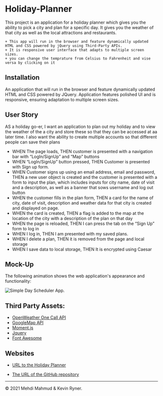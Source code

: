 # Holiday-Planner
This project is an application for a holiday planner which gives you the ability to pick a city and plan for a specific day. It gives you the weather of that city as well as the local attractions and restaurants.


```
+ This app will run in the browser and feature dynamically updated HTML and CSS powered by jQuery using Third-Party APIs.
+ It is responsive user interface that adapts to multiple screen sizes.
+ you can change the temprature from Celsius to Fahrenheit and vise versa by clicking on it
```

## Installation

An application that will run in the browser and feature dynamically updated HTML and CSS powered by JQuery. Application features polished UI and is responsive, ensuring adaptation to multiple screen sizes.


## User Story

AS a holiday go-er, I want an application to plan out my holiday and to view the weather of the a city and store these so that they can be accessed at aa later time. I also want the ability to create multiple accounts so that different people can save their plans

* WHEN The page loads, THEN customer is presented with a navigation bar with “LogIn/SignUp” and “Map” buttons
* WHEN “LogIn/SignUp” button pressed, THEN Customer is presented with Sign up form.
* WHEN Customer signs up using an email address, email and password, THEN a new user object is created and the customer is presented with a form to input the plan, which includes inputs for city name, date of visit and a description, as well as a banner that sows username and log out button
* WHEN the customer fills in the plan form, THEN a card for the name of city, date of visit, description and weather data for that city is created and displayed on page. 
* WHEN the card is created, THEN a flag is added to the map at the location of the city with a description of the plan on that day
* WHEN the page is reloaded, THEN I can press the tab on the “Sign Up” form to log in
* WHEN I log in, THEN I am presented with my saved plans.
* WHEN I delete a plan, THEN it is removed from the page and local storage
* WHEN I save data to local storage, THEN It is encrypted using Caesar

## Mock-Up

The following animation shows the web application's appearance and functionality:

![Simple Day Scheduler App.](./assets/screen.gif)

## Third Party Assets:
* [OpenWeather One Call API](https://openweathermap.org/api/one-call-api)
* [GoogleMap API](https://developers.google.com/maps)
* [Moment.js](https://momentjs.com/)
* [Jquery](https://code.jquery.com/jquery-3.4.1.min.js)
* [Font Awesome](https://fontawesome.com/)



## Websites
* [URL to the Holiday Planner](https://mehdimahmud79.github.io/Holiday-Planner/)

* [The URL of the GitHub repository](https://github.com/MehdiMahmud79/Holiday-Planner)

- - -
© 2021 Mehdi Mahmud & Kevin Ryner.


